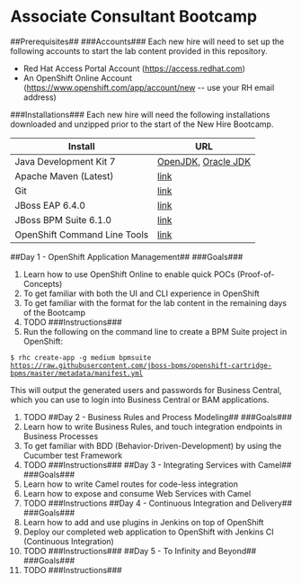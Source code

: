 # Associate Consultant Bootcamp #
##Prerequisites##
###Accounts###
Each new hire will need to set up the following accounts to start the lab content provided in this repository.

* Red Hat Access Portal Account (https://access.redhat.com)
* An OpenShift Online Account (https://www.openshift.com/app/account/new -- use your RH email address)

###Installations###
Each new hire will need the following installations downloaded and unzipped prior to the start of the New Hire Bootcamp.

Install				| URL
------------------------------- | ----------
Java Development Kit 7 		| [OpenJDK](http://openjdk.java.net/install/), [Oracle JDK](http://www.oracle.com/technetwork/java/javase/downloads/jdk7-downloads-1880260.html)
Apache Maven (Latest) 		| [link](http://maven.apache.org/download.cgi)
Git 				| [link](https://git-scm.com/downloads)
JBoss EAP 6.4.0 		| [link](https://access.redhat.com/jbossnetwork/restricted/listSoftware.html?downloadType=distributions&product=appplatform&version=6.1.0&productChanged=yes)
JBoss BPM Suite 6.1.0 		| [link](https://access.redhat.com/jbossnetwork/restricted/listSoftware.html?downloadType=distributions&product=bpm.suite&productChanged=yes)
OpenShift Command Line Tools 	| [link](https://developers.openshift.com/en/managing-client-tools.html)

##Day 1 - OpenShift Application Management##
###Goals###
1. Learn how to use OpenShift Online to enable quick POCs (Proof-of-Concepts)
1. To get familiar with both the UI and CLI experience in OpenShift
1. To get familiar with the format for the lab content in the remaining days of the Bootcamp
1. TODO
###Instructions###
1. Run the following on the command line to create a BPM Suite project in OpenShift:

<code>$ rhc create-app -g medium bpmsuite https://raw.githubusercontent.com/jboss-bpms/openshift-cartridge-bpms/master/metadata/manifest.yml</code>

This will output the generated users and passwords for Business Central, which you can use to login into Business Central or BAM applications.

1. TODO
##Day 2 - Business Rules and Process Modeling##
###Goals###
1. Learn how to write Business Rules, and touch integration endpoints in Business Processes
1. To get familiar with BDD (Behavior-Driven-Development) by using the Cucumber test Framework
1. TODO
###Instructions###
##Day 3 - Integrating Services with Camel##
###Goals###
1. Learn how to write Camel routes for code-less integration
1. Learn how to expose and consume Web Services with Camel
1. TODO
###Instructions
##Day 4 - Continuous Integration and Delivery##
###Goals###
1. Learn how to add and use plugins in Jenkins on top of OpenShift
1. Deploy our completed web application to OpenShift with Jenkins CI (Continuous Integration)
1. TODO
###Instructions###
##Day 5 - To Infinity and Beyond##
###Goals###
1. TODO
###Instructions###
